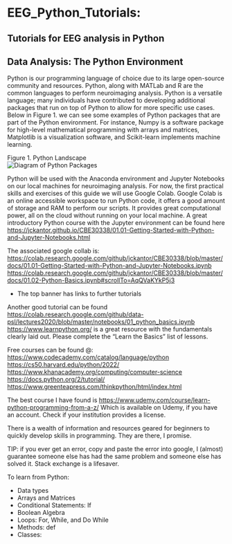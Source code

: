 # EEG_Python_Tutorials: 
## Tutorials for EEG analysis in Python
## Data Analysis: The Python Environment  

Python is our programming language of choice due to its large open-source community and resources. Python, along with MATLab and R are the common languages to perform neuroimaging analysis. Python is a versatile language; many individuals have contributed to developing additional packages that run on top of Python to allow for more specific use cases. Below in Figure 1. we can see some examples of Python packages that are part of the Python environment. For instance, Numpy is a software package for high-level mathematical programming with arrays and matrices, Matplotlib is a visualization software, and Scikit-learn implements machine learning.  

Figure 1. Python Landscape  
![Diagram of Python Packages](https://pydsc.wordpress.com/wp-content/uploads/2017/11/pythonenvironment.png?w=663)
 
Python will be used with the Anaconda environment and Jupyter Notebooks on our local machines for neuroimaging analysis. For now, the first practical skills and exercises of this guide we will use Google Colab. Google Colab is an online accessible workspace to run Python code, it offers a good amount of storage and RAM to perform our scripts. It provides great computational power, all on the cloud without running on your local machine. A great introductory Python course with the Jupyter environment can be found here https://jckantor.github.io/CBE30338/01.01-Getting-Started-with-Python-and-Jupyter-Notebooks.html   

The associated google collab is: 
https://colab.research.google.com/github/jckantor/CBE30338/blob/master/docs/01.01-Getting-Started-with-Python-and-Jupyter-Notebooks.ipynb 
https://colab.research.google.com/github/jckantor/CBE30338/blob/master/docs/01.02-Python-Basics.ipynb#scrollTo=AqQVaKYkP5j3  
* The top banner has links to further tutorials 

Another good tutorial can be found https://colab.research.google.com/github/data-psl/lectures2020/blob/master/notebooks/01_python_basics.ipynb  
https://www.learnpython.org/ is a great resource with the fundamentals clearly laid out. Please complete the “Learn the Basics” list of lessons.  

Free courses can be found @: 
https://www.codecademy.com/catalog/language/python  
https://cs50.harvard.edu/python/2022/  
https://www.khanacademy.org/computing/computer-science  
https://docs.python.org/2/tutorial/ 
https://www.greenteapress.com/thinkpython/html/index.html 

The best course I have found is https://www.udemy.com/course/learn-python-programming-from-a-z/  Which is available on Udemy, if you have an account. Check if your institution provides a license.  

There is a wealth of information and resources geared for beginners to quickly develop skills in programming. They are there, I promise.  

TIP: if you ever get an error, copy and paste the error into google, I (almost) guarantee someone else has had the same problem and someone else has solved it. Stack exchange is a lifesaver.  

To learn from Python: 
- Data types  
- Arrays and Matrices 
- Conditional Statements: If 
- Boolean Algebra  
- Loops: For, While, and Do While 
- Methods: def 
- Classes:  
